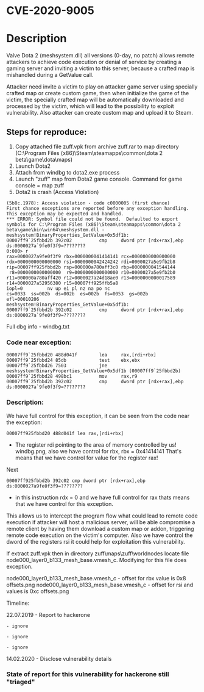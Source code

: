 # CVE-2020-9005

# Description 

Valve Dota 2 (meshsystem.dll) all versions (0-day, no patch) allows remote attackers to achieve code execution or denial of service by creating a gaming server and inviting a victim to this server, because a crafted map is mishandled during a GetValue call.

Attacker need invite a victim to play on attacker game server using specially crafted map or create custom game, then when initialize the game of the victim, the specially crafted map will be automatically downloaded and processed by the victim, which will lead to the possibility to exploit vulnerability. Also attacker can create custom map and upload it to Steam.

## Steps for reproduce:

1) Copy attached file zuff.vpk from archive zuff.rar to map directory (C:\Program Files (x86)\Steam\steamapps\common\dota 2 beta\game\dota\maps)
2) Launch Dota2
3) Attach from windbg to dota2.exe process
3) Launch "zuff" map from Dota2 game console. Command for game console = map zuff
4) Dota2 is crash (Access Violation)
```
(5b8c.1978): Access violation - code c0000005 (first chance)
First chance exceptions are reported before any exception handling.
This exception may be expected and handled.
*** ERROR: Symbol file could not be found.  Defaulted to export symbols for C:\Program Files (x86)\Steam\steamapps\common\dota 2 beta\game\bin\win64\meshsystem.dll - 
meshsystem!BinaryProperties_GetValue+0x5df1b:
00007ff9`25fbbd2b 392c02          cmp     dword ptr [rdx+rax],ebp ds:0000027a`9fe0f3f9=????????
0:000> r
rax=0000027a9fe0f3f9 rbx=0000000041414141 rcx=0000000000000000
rdx=0000000000000000 rsi=0000000042424242 rdi=0000027a5e9fb2b8
rip=00007ff925fbbd2b rsp=000000a780aff3c0 rbp=0000000041544144
 r8=0000000000000000  r9=0000000000000000 r10=0000027a5e9fb2b0
r11=000000a780aff420 r12=0000027a24d18ae0 r13=0000000000017589
r14=0000027a52956380 r15=00007ff925ffb5a8
iopl=0         nv up ei pl nz na po nc
cs=0033  ss=002b  ds=002b  es=002b  fs=0053  gs=002b             efl=00010206
meshsystem!BinaryProperties_GetValue+0x5df1b:
00007ff9`25fbbd2b 392c02          cmp     dword ptr [rdx+rax],ebp ds:0000027a`9fe0f3f9=????????
```

Full dbg info - windbg.txt
### Code near exception:

```
00007ff9`25fbbd20 488d041f        lea     rax,[rdi+rbx]
00007ff9`25fbbd24 85db            test    ebx,ebx
00007ff9`25fbbd26 7503            jne     meshsystem!BinaryProperties_GetValue+0x5df1b (00007ff9`25fbbd2b)
00007ff9`25fbbd28 498bc1          mov     rax,r9
00007ff9`25fbbd2b 392c02          cmp     dword ptr [rdx+rax],ebp ds:0000027a`9fe0f3f9=????????
```
### Description:

We have full control for this exception, it can be seen from the code near the exception:

```00007ff925fbbd20 488d041f lea rax,[rdi+rbx] ```

- The register rdi pointing to the area of memory controlled by us! windbg.png, also we have control for rbx, rbx = 0x41414141 That's means that we have control for value for the register rax!

Next

```00007ff925fbbd2b 392c02 cmp dword ptr [rdx+rax],ebp ds:0000027a9fe0f3f9=????????```

- in this instruction rdx = 0 and we have full control for rax thats means that we have control for this exception.

This allows us to intercept the program flow what could lead to remote code execution if attacker will host a malicious server, will be able compromise a remote client by having them download a custom map or addon, triggering remote code execution on the victim's computer. Also we have control the dword of the registers rsi it could help for exploitation this vulnerability.

If extract zuff.vpk then in directory zuff\maps\zuff\worldnodes locate file node000_layer0_b133_mesh_base.vmesh_c. 
Modifying for this file does exception.

node000_layer0_b133_mesh_base.vmesh_c - offset for rbx value is 0x8 offsets.png
node000_layer0_b133_mesh_base.vmesh_c - offset for rsi and values is 0xc offsets.png

Timeline:

22.07.2019 - Report to hackerone

    - ignore

    - ignore

    - ignore

14.02.2020 - Disclose vulnerability details

### State of report for this vulnerability for hackerone still "triaged"
